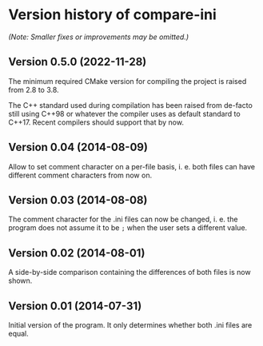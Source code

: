 # Version history of compare-ini

_(Note: Smaller fixes or improvements may be omitted.)_

## Version 0.5.0 (2022-11-28)

The minimum required CMake version for compiling the project is raised from 2.8
to 3.8.

The C++ standard used during compilation has been raised from de-facto still
using C++98 or whatever the compiler uses as default standard to C++17.
Recent compilers should support that by now.

## Version 0.04 (2014-08-09)

Allow to set comment character on a per-file basis, i. e. both files can have
different comment characters from now on.

## Version 0.03 (2014-08-08)

The comment character for the .ini files can now be changed, i. e. the program
does not assume it to be `;` when the user sets a different value.

## Version 0.02 (2014-08-01)

A side-by-side comparison containing the differences of both files is now shown.

## Version 0.01 (2014-07-31)

Initial version of the program. It only determines whether both .ini files are
equal.
